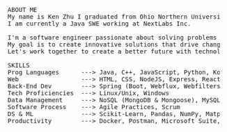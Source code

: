 <pre>
  ABOUT ME
  My name is Ken Zhu I graduated from Ohio Northern University with a BS in Computer Science in 2024. 
  I am currently a Java SWE working at NextLabs Inc.
  
  I'm a software engineer passionate about solving problems and making a positive impact. 
  My goal is to create innovative solutions that drive change while advancing my own software development technology skills. 
  Let's work together to create a better future with technology.
  
  SKILLS
  Prog Languages      ---> Java, C++, JavaScript, Python, Kotlin
  Web                 ---> HTML, CSS, NodeJS, Express, React, JWT, Flask, Websockets
  Back-End Dev        ---> Spring (Boot, Webflux, Webfilters), Reactor Core, XML/JSON, API
  Tech Proficiencies  ---> Linux/Unix, Windows
  Data Management     ---> NoSQL (MongoDB & Mongoose), MySQL
  Software Process    ---> Agile Practices, Scrum
  DS & ML             ---> Scikit-Learn, Pandas, NumPy, Matplotlib, NLTK
  Productivity        ---> Docker, Postman, Microsoft Suite, Google Suite, Git (GitHub, BitBucket)

</pre>

